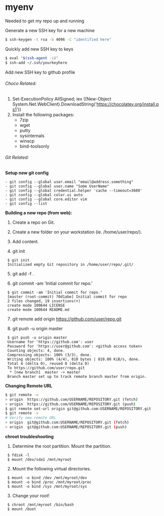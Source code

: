# myenv
Needed to get my repo up and running

Generate a new SSH key for a new machine
```bash
$ ssh-keygen -t rsa -b 4096 -C "identified here"
```

Quickly add new SSH key to keys
```bash
$ eval "$(ssh-agent -s)"
$ ssh-add ~/.ssh/yourkeyhere
```

Add new SSH key to github profile

###### Choco Related:
1. Set-ExecutionPolicy AllSigned; iex ((New-Object System.Net.WebClient).DownloadString('https://chocolatey.org/install.ps1'))
2. Install the following packages:
    - 7zip
    - wget
    - putty
    - sysinternals
    - winscp
    - bind-toolsonly

###### Git Related:
**Setup new git config**

    - git config --global user.email "email@address.something"
    - git config --global user.name "Some UserName"
    - git config --global credential.helper 'cache --timeout=3600'
    - git config --global color.ui auto
    - git config --global core.editor vim
    - git config --list


**Building a new repo (from web):**

1. Create a repo on Git.

2. Create a new folder on your workstation (ie. /home/user/repo/).

3. Add content.

4. git init
```
 $ git init
 Initialized empty Git repository in /home/user/repo/.git/
```

5. git add -f .

6. git commit -am 'Initial commit for repo.'
```
 $ git commit -am 'Initial commit for repo.'
 [master (root-commit) 70d1abe] Initial commit for repo
 2 files changed, 19 insertions(+)
 create mode 100644 LICENSE
 create mode 100644 README.md
```

7. git remote add origin https://github.com/user/repo.git

8. git push -u origin master
```
 $ git push -u origin master
 Username for 'https://github.com': user
 Password for 'https://user@github.com': <github access token>
 Counting objects: 4, done.
 Compressing objects: 100% (3/3), done.
 Writing objects: 100% (4/4), 810 bytes | 810.00 KiB/s, done.
 Total 4 (delta 0), reused 0 (delta 0)
 To https://github.com/user/repo.git
  * [new branch]  master -> master
 Branch master set up to track remote branch master from origin.
```

**Changing Remote URL**
```bash
$ git remote -v
> origin  https://github.com/USERNAME/REPOSITORY.git (fetch)
> origin  https://github.com/USERNAME/REPOSITORY.git (push)
$ git remote set-url origin git@github.com:USERNAME/REPOSITORY.git
$ git remote -v
# Verify new remote URL
> origin  git@github.com:USERNAME/REPOSITORY.git (fetch)
> origin  git@github.com:USERNAME/REPOSITORY.git (push)
```


**chroot troubleshooting**

1. Determine the root partition. Mount the partition.
```
 $ fdisk -l
 $ mount /dev/sda1 /mnt/myroot
```

2. Mount the following virtual directories.
```
 $ mount -o bind /dev /mnt/myroot/dev
 $ mount -o bind /proc /mnt/myroot/proc
 $ mount -o bind /sys /mnt/myroot/sys
```

3. Change your root!
```
 $ chroot /mnt/myroot /bin/bash
 $ mount /boot
```
